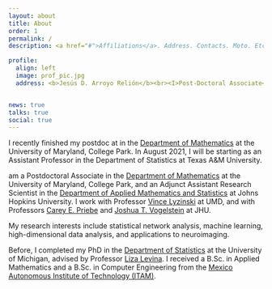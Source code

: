 ```yaml
---
layout: about
title: About
order: 1
permalink: /
description: <a href="#">Affiliations</a>. Address. Contacts. Moto. Etc.

profile:
  align: left
  image: prof_pic.jpg
  address: <b>Jesús D. Arroyo Relión</b><br><I>Post-Doctoral Associate</i><br>University of Maryland<br><i>Adjunct Assistant Research Scientist</i><br>Johns Hopkins University


news: true
talks: true
social: true
---
```


I recently finished my postdoc at in the [Department of Mathematics](https://www-math.umd.edu/) at the University of Maryland, College Park. In August 2021, I will be starting as an Assistant Professor in the Department of Statistics at Texas A&M University.
 
am a Postdoctoral Associate in the [Department of Mathematics](https://www-math.umd.edu/) at the University of Maryland, College Park, and an Adjunct Assistant Research Scientist in the [Department of Applied Mathematics and Statistics](https://engineering.jhu.edu/ams/) at Johns Hopkins University. I work with Professor [Vince Lyzinski](https://www.math.umd.edu/~vlyzinsk/) at UMD, and with Professors
[Carey E. Priebe](http://www.ams.jhu.edu/~priebe/) and [Joshua T. Vogelstein](https://jovo.me/) at JHU. 

My research interests include statistical network analysis, machine learning, high-dimensional data analysis, and applications to neuroimaging.

Before, I completed my PhD in the [Department of Statistics](https://lsa.umich.edu/stats) at the University of Michigan, advised by Professor [Liza Levina](http://dept.stat.lsa.umich.edu/~elevina/). I received a B.Sc. in Applied Mathematics and a B.Sc. in Computer Engineering from the [Mexico Autonomous Institute of Technology (ITAM)](http://www.itam.mx).


